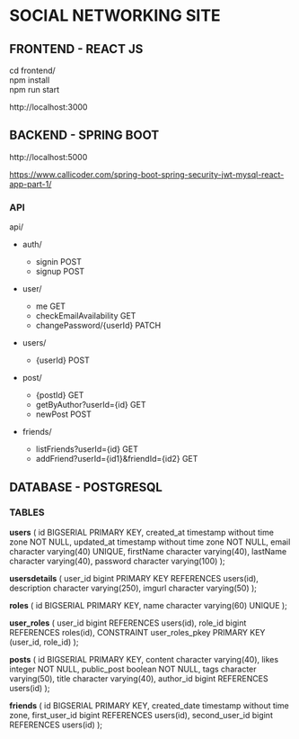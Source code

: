 # SOCIAL NETWORKING SITE

## FRONTEND - REACT JS

cd frontend/  
npm install  
npm run start

http://localhost:3000

## BACKEND - SPRING BOOT

http://localhost:5000

https://www.callicoder.com/spring-boot-spring-security-jwt-mysql-react-app-part-1/

### API

api/

- auth/

  - signin POST
  - signup POST

- user/

  - me GET
  - checkEmailAvailability GET
  - changePassword/{userId} PATCH

- users/

  - {userId} POST

- post/

  - {postId} GET
  - getByAuthor?userId={id} GET
  - newPost POST

- friends/
  - listFriends?userId={id} GET
  - addFriend?userId={id1}&friendId={id2} GET

## DATABASE - POSTGRESQL

### TABLES

**users** (
id BIGSERIAL PRIMARY KEY,
created_at timestamp without time zone NOT NULL,
updated_at timestamp without time zone NOT NULL,
email character varying(40) UNIQUE,
firstName character varying(40),
lastName character varying(40),
password character varying(100)
);

**usersdetails** (
user_id bigint PRIMARY KEY REFERENCES users(id),
description character varying(250),
imgurl character varying(50)
);

**roles** (
id BIGSERIAL PRIMARY KEY,
name character varying(60) UNIQUE
);

**user_roles** (
user_id bigint REFERENCES users(id),
role_id bigint REFERENCES roles(id),
CONSTRAINT user_roles_pkey PRIMARY KEY (user_id, role_id)
);

**posts** (
id BIGSERIAL PRIMARY KEY,
content character varying(40),
likes integer NOT NULL,
public_post boolean NOT NULL,
tags character varying(50),
title character varying(40),
author_id bigint REFERENCES users(id)
);

**friends** (
id BIGSERIAL PRIMARY KEY,
created_date timestamp without time zone,
first_user_id bigint REFERENCES users(id),
second_user_id bigint REFERENCES users(id)
);
